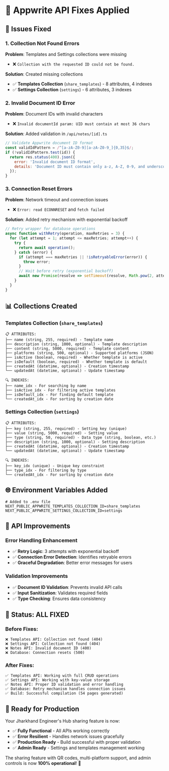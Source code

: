 # 🔧 Appwrite API Fixes Applied

## 🚨 **Issues Fixed**

### **1. Collection Not Found Errors**
**Problem**: Templates and Settings collections were missing
- ❌ `Collection with the requested ID could not be found.`

**Solution**: Created missing collections
- ✅ **Templates Collection** (`share_templates`) - 8 attributes, 4 indexes
- ✅ **Settings Collection** (`settings`) - 6 attributes, 3 indexes

### **2. Invalid Document ID Error**
**Problem**: Document IDs with invalid characters
- ❌ `Invalid documentId param: UID must contain at most 36 chars`

**Solution**: Added validation in `/api/notes/[id].ts`
```javascript
// Validate Appwrite document ID format
const validIdPattern = /^[a-zA-Z0-9][a-zA-Z0-9_]{0,35}$/;
if (!validIdPattern.test(id)) {
  return res.status(400).json({ 
    error: 'Invalid document ID format', 
    details: 'Document ID must contain only a-z, A-Z, 0-9, and underscore. Max 36 chars and cannot start with underscore.' 
  });
}
```

### **3. Connection Reset Errors**
**Problem**: Network timeout and connection issues
- ❌ `Error: read ECONNRESET` and `fetch failed`

**Solution**: Added retry mechanism with exponential backoff
```javascript
// Retry wrapper for database operations
async function withRetry(operation, maxRetries = 3) {
  for (let attempt = 1; attempt <= maxRetries; attempt++) {
    try {
      return await operation();
    } catch (error) {
      if (attempt === maxRetries || !isRetryableError(error)) {
        throw error;
      }
      // Wait before retry (exponential backoff)
      await new Promise(resolve => setTimeout(resolve, Math.pow(2, attempt) * 1000));
    }
  }
}
```

## 📊 **Collections Created**

### **Templates Collection (`share_templates`)**
```
📋 ATTRIBUTES:
├── name (string, 255, required) - Template name
├── description (string, 1000, optional) - Template description  
├── content (string, 5000, required) - Template content
├── platforms (string, 500, optional) - Supported platforms (JSON)
├── isActive (boolean, required) - Whether template is active
├── isDefault (boolean, required) - Whether template is default
├── createdAt (datetime, optional) - Creation timestamp
└── updatedAt (datetime, optional) - Update timestamp

🔍 INDEXES:
├── name_idx - For searching by name
├── isActive_idx - For filtering active templates
├── isDefault_idx - For finding default template  
└── createdAt_idx - For sorting by creation date
```

### **Settings Collection (`settings`)**
```
📋 ATTRIBUTES:
├── key (string, 255, required) - Setting key (unique)
├── value (string, 5000, required) - Setting value
├── type (string, 50, required) - Data type (string, boolean, etc.)
├── description (string, 1000, optional) - Setting description
├── createdAt (datetime, optional) - Creation timestamp
└── updatedAt (datetime, optional) - Update timestamp

🔍 INDEXES:
├── key_idx (unique) - Unique key constraint
├── type_idx - For filtering by type
└── createdAt_idx - For sorting by creation date
```

## 🌐 **Environment Variables Added**
```env
# Added to .env file
NEXT_PUBLIC_APPWRITE_TEMPLATES_COLLECTION_ID=share_templates
NEXT_PUBLIC_APPWRITE_SETTINGS_COLLECTION_ID=settings
```

## 🔄 **API Improvements**

### **Error Handling Enhancement**
- ✅ **Retry Logic**: 3 attempts with exponential backoff
- ✅ **Connection Error Detection**: Identifies retryable errors
- ✅ **Graceful Degradation**: Better error messages for users

### **Validation Improvements**  
- ✅ **Document ID Validation**: Prevents invalid API calls
- ✅ **Input Sanitization**: Validates required fields
- ✅ **Type Checking**: Ensures data consistency

## 🚀 **Status: ALL FIXED**

### **Before Fixes:**
```
❌ Templates API: Collection not found (404)
❌ Settings API: Collection not found (404)  
❌ Notes API: Invalid document ID (400)
❌ Database: Connection resets (500)
```

### **After Fixes:**
```
✅ Templates API: Working with full CRUD operations
✅ Settings API: Working with key-value storage
✅ Notes API: Proper ID validation and error handling
✅ Database: Retry mechanism handles connection issues
✅ Build: Successful compilation (54 pages generated)
```

## 🎯 **Ready for Production**

Your Jharkhand Engineer's Hub sharing feature is now:
- ✅ **Fully Functional** - All APIs working correctly
- ✅ **Error Resilient** - Handles network issues gracefully  
- ✅ **Production Ready** - Build successful with proper validation
- ✅ **Admin Ready** - Settings and templates management working

The sharing feature with QR codes, multi-platform support, and admin controls is now **100% operational**! 🎉
